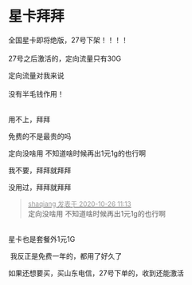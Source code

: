 # 星卡拜拜


全国星卡即将绝版，27号下架！！！！<br />
<br />
27号之后激活的，定向流量只有30G

定向流量对我来说<br />
<br />
没有半毛钱作用！<br />
<br />
<img src="static/image/smiley/default/lol.gif" smilieid="12" border="0" alt="" /><img src="static/image/smiley/default/lol.gif" smilieid="12" border="0" alt="" /><img src="static/image/smiley/default/lol.gif" smilieid="12" border="0" alt="" />

用不上，拜拜

<img src="static/image/smiley/default/lol.gif" smilieid="12" border="0" alt="" />免费的不是最贵的吗

定向没啥用 不知道啥时候再出1元1g的也行啊<img src="static/image/smiley/default/sweat.gif" smilieid="10" border="0" alt="" />

我不要，拜拜就拜拜<img src="static/image/smiley/default/lol.gif" smilieid="12" border="0" alt="" />

没用过，拜拜就拜拜<img id="aimg_y15s5" onclick="zoom(this, this.src, 0, 0, 0)" class="zoom" src="https://cdn.jsdelivr.net/gh/hishis/forum-master/public/images/patch.gif" onmouseover="img_onmouseoverfunc(this)" onload="thumbImg(this)" border="0" alt="" />

<div class="quote"><blockquote><font size="2"><a href="https://www.hostloc.com/forum.php?mod=redirect&amp;goto=findpost&amp;pid=9353095&amp;ptid=758502" target="_blank"><font color="#999999">shaqiang 发表于 2020-10-26 11:13</font></a></font><br />
定向没啥用 不知道啥时候再出1元1g的也行啊</blockquote></div><br />
星卡也是套餐外1元1G

<img src="static/image/smiley/default/shocked.gif" smilieid="6" border="0" alt="" /> 我反正是免费一年的，都用了好久了

如果还想要买，买山东电信，27号下单的，收到还能激活

